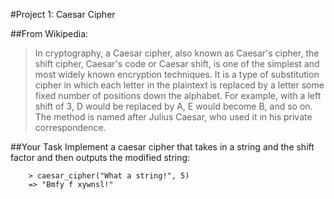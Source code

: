 #Project 1: Caesar Cipher

##From Wikipedia:

> In cryptography, a Caesar cipher, also known as Caesar's cipher, the shift cipher, Caesar's code or Caesar shift, is one of the simplest and most widely known encryption techniques. It is a type of substitution cipher in which each letter in the plaintext is replaced by a letter some fixed number of positions down the alphabet. For example, with a left shift of 3, D would be replaced by A, E would become B, and so on. The method is named after Julius Caesar, who used it in his private correspondence.

##Your Task
Implement a caesar cipher that takes in a string and the shift factor and then outputs the modified string:

~~~~
    > caesar_cipher("What a string!", 5)
    => "Bmfy f xywnsl!"

~~~~
